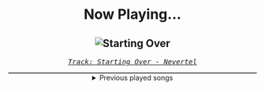 <div align="center"> 
<h1>Now Playing...</h1>

![Starting Over](https://i.scdn.co/image/ab67616d00001e024432ccc97c9fe4589f0f8187)
--
_<samp><a href="https://open.spotify.com/track/4ZjYbNTWBUqhTkq3ydZrM0">Track: Starting Over - Nevertel</a></samp>_

<div style="border: 1px #4B5054 solid"></div>
<details>
  <summary>
    Previous played songs
  </summary>
  <table>
    <thead>
      <tr>
        <th>
          Artist
        </th>
        <th>
          Song
        </th>
        <th>
          Link
        </th>
      </tr>
    </thead>
    <tbody>
      <tr><td>Nevertel</td><td>Starting Over</td><td><a href="https://open.spotify.com/track/4ZjYbNTWBUqhTkq3ydZrM0">https://open.spotify.com/track/4ZjYbNTWBUqhTkq3ydZrM0</a></td></tr><tr><td>Annisokay</td><td>Inner Sanctum</td><td><a href="https://open.spotify.com/track/3LEIp7OkTqbGS6WBeivfv3">https://open.spotify.com/track/3LEIp7OkTqbGS6WBeivfv3</a></td></tr><tr><td>Magnolia Park</td><td>The Void</td><td><a href="https://open.spotify.com/track/4OahsVvnCZad6ivwLhl2E3">https://open.spotify.com/track/4OahsVvnCZad6ivwLhl2E3</a></td></tr><tr><td>Wind Walkers</td><td>Almost Ecstasy</td><td><a href="https://open.spotify.com/track/6wMHfgu53EEQppEs7qS9uF">https://open.spotify.com/track/6wMHfgu53EEQppEs7qS9uF</a></td></tr><tr><td>Stain The Canvas</td><td>The Light Within</td><td><a href="https://open.spotify.com/track/6E90ttNb3TeSsD7LXmJ3yq">https://open.spotify.com/track/6E90ttNb3TeSsD7LXmJ3yq</a></td></tr><tr><td>Fit For A King</td><td>Shelter</td><td><a href="https://open.spotify.com/track/53ricdihmEjTUBtBGRWK5b">https://open.spotify.com/track/53ricdihmEjTUBtBGRWK5b</a></td></tr><tr><td>Dayseeker</td><td>Paper Heart</td><td><a href="https://open.spotify.com/track/1mM9KglWHPxiLaN7HaLAJh">https://open.spotify.com/track/1mM9KglWHPxiLaN7HaLAJh</a></td></tr><tr><td>Divide Music</td><td>MAYDAY!</td><td><a href="https://open.spotify.com/track/3NXfSxO5UD2NIsIhTFhN9o">https://open.spotify.com/track/3NXfSxO5UD2NIsIhTFhN9o</a></td></tr><tr><td>B-Lion</td><td>Step onto the Board</td><td><a href="https://open.spotify.com/track/5NIlmPsHpS1troM1r7GKKh">https://open.spotify.com/track/5NIlmPsHpS1troM1r7GKKh</a></td></tr><tr><td>B-Lion</td><td>Step onto the Board</td><td><a href="https://open.spotify.com/track/5NIlmPsHpS1troM1r7GKKh">https://open.spotify.com/track/5NIlmPsHpS1troM1r7GKKh</a></td></tr><tr><td>The Algorithm</td><td>Graceful Degradation</td><td><a href="https://open.spotify.com/track/6gKQRWqXrzUhFaeHVBI8Bb">https://open.spotify.com/track/6gKQRWqXrzUhFaeHVBI8Bb</a></td></tr><tr><td>The Algorithm</td><td>Graceful Degradation</td><td><a href="https://open.spotify.com/track/6gKQRWqXrzUhFaeHVBI8Bb">https://open.spotify.com/track/6gKQRWqXrzUhFaeHVBI8Bb</a></td></tr><tr><td>The Algorithm</td><td>Graceful Degradation</td><td><a href="https://open.spotify.com/track/6gKQRWqXrzUhFaeHVBI8Bb">https://open.spotify.com/track/6gKQRWqXrzUhFaeHVBI8Bb</a></td></tr><tr><td>The Algorithm</td><td>Graceful Degradation</td><td><a href="https://open.spotify.com/track/6gKQRWqXrzUhFaeHVBI8Bb">https://open.spotify.com/track/6gKQRWqXrzUhFaeHVBI8Bb</a></td></tr><tr><td>The Algorithm</td><td>Graceful Degradation</td><td><a href="https://open.spotify.com/track/6gKQRWqXrzUhFaeHVBI8Bb">https://open.spotify.com/track/6gKQRWqXrzUhFaeHVBI8Bb</a></td></tr><tr><td>The Algorithm</td><td>Graceful Degradation</td><td><a href="https://open.spotify.com/track/6gKQRWqXrzUhFaeHVBI8Bb">https://open.spotify.com/track/6gKQRWqXrzUhFaeHVBI8Bb</a></td></tr><tr><td>Magnolia Park</td><td>PAIN</td><td><a href="https://open.spotify.com/track/0dAQEYRB7BB8yogt2RNWtM">https://open.spotify.com/track/0dAQEYRB7BB8yogt2RNWtM</a></td></tr><tr><td>We Came As Romans</td><td>bad luck</td><td><a href="https://open.spotify.com/track/4l6m1x05ChXrZA7GEoQtO6">https://open.spotify.com/track/4l6m1x05ChXrZA7GEoQtO6</a></td></tr><tr><td>Orbit Culture</td><td>Open Eye</td><td><a href="https://open.spotify.com/track/1ZQlp5rhE4DS9TmYAwNVpm">https://open.spotify.com/track/1ZQlp5rhE4DS9TmYAwNVpm</a></td></tr><tr><td>Orbit Culture</td><td>Behold</td><td><a href="https://open.spotify.com/track/4855LcsnCsPBkKPf5oEnXJ">https://open.spotify.com/track/4855LcsnCsPBkKPf5oEnXJ</a></td></tr>
    </tbody>
  </table>
</details>

</div>
